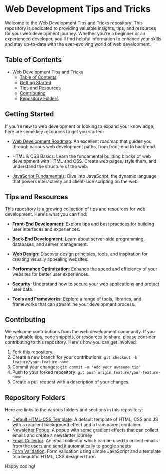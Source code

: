 # Web Development Tips and Tricks

Welcome to the Web Development Tips and Tricks repository! This repository is dedicated to providing valuable insights, tips, and resources for your web development journey. Whether you're a beginner or an experienced developer, you'll find helpful information to enhance your skills and stay up-to-date with the ever-evolving world of web development.

## Table of Contents

- [Web Development Tips and Tricks](#web-development-tips-and-tricks)
  - [Table of Contents](#table-of-contents)
  - [Getting Started](#getting-started)
  - [Tips and Resources](#tips-and-resources)
  - [Contributing](#contributing)
  - [Repository Folders](#repository-folders)

## Getting Started

If you're new to web development or looking to expand your knowledge, here are some key resources to get you started:

- [Web Development Roadmap](#): An excellent roadmap that guides you through various web development paths, from front-end to back-end.

- [HTML & CSS Basics](#): Learn the fundamental building blocks of web development with HTML and CSS. Create web pages, style them, and understand the structure of the web.

- [JavaScript Fundamentals](#): Dive into JavaScript, the dynamic language that powers interactivity and client-side scripting on the web.

## Tips and Resources

This repository is a growing collection of tips and resources for web development. Here's what you can find:

- [**Front-End Development**](#): Explore tips and best practices for building user interfaces and experiences.

- [**Back-End Development**](#): Learn about server-side programming, databases, and server management.

- [**Web Design**](#): Discover design principles, tools, and inspiration for creating visually appealing websites.

- [**Performance Optimization**](#): Enhance the speed and efficiency of your websites for better user experiences.

- [**Security**](#): Understand how to secure your web applications and protect user data.

- [**Tools and Frameworks**](#): Explore a range of tools, libraries, and frameworks that can streamline your development process.

## Contributing

We welcome contributions from the web development community. If you have valuable tips, code snippets, or resources to share, please consider contributing to this repository. Here's how you can get involved:

1. Fork this repository.
2. Create a new branch for your contributions: `git checkout -b feature/your-feature-name`
3. Commit your changes: `git commit -m 'Add your awesome tip'`
4. Push to your forked repository: `git push origin feature/your-feature-name`
5. Create a pull request with a description of your changes.

## Repository Folders

Here are links to the various folders and sections in this repository:

- [Default HTML-CSS Template](./01-default-HTML-CSS-template/): A default template of HTML, CSS and JS with a gradient background effect and a transparent container
- [Newsletter Popup](./02-popup-newsletter/): A popup with some gradient effects that can collect emails and create a newsletter journey
- [Email Collector](./03-email-collector/): An email collector which can be used to collect emails from the users and send it automatically to google sheets
- [Form Validation](./04-form-validator/): Form validation using simple JavaScript and a template to a beautiful HTML, CSS designed form

Happy coding!
